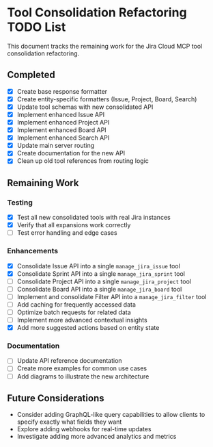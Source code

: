 # Tool Consolidation Refactoring TODO List

This document tracks the remaining work for the Jira Cloud MCP tool consolidation refactoring.

## Completed

- [x] Create base response formatter
- [x] Create entity-specific formatters (Issue, Project, Board, Search)
- [x] Update tool schemas with new consolidated API
- [x] Implement enhanced Issue API
- [x] Implement enhanced Project API
- [x] Implement enhanced Board API
- [x] Implement enhanced Search API
- [x] Update main server routing
- [x] Create documentation for the new API
- [x] Clean up old tool references from routing logic

## Remaining Work

### Testing

- [x] Test all new consolidated tools with real Jira instances
- [x] Verify that all expansions work correctly
- [ ] Test error handling and edge cases

### Enhancements

- [x] Consolidate Issue API into a single `manage_jira_issue` tool
- [x] Consolidate Sprint API into a single `manage_jira_sprint` tool
- [ ] Consolidate Project API into a single `manage_jira_project` tool
- [ ] Consolidate Board API into a single `manage_jira_board` tool
- [ ] Implement and consolidate Filter API into a `manage_jira_filter` tool
- [ ] Add caching for frequently accessed data
- [ ] Optimize batch requests for related data
- [ ] Implement more advanced contextual insights
- [x] Add more suggested actions based on entity state

### Documentation

- [ ] Update API reference documentation
- [ ] Create more examples for common use cases
- [ ] Add diagrams to illustrate the new architecture

## Future Considerations

- Consider adding GraphQL-like query capabilities to allow clients to specify exactly what fields they want
- Explore adding webhooks for real-time updates
- Investigate adding more advanced analytics and metrics
